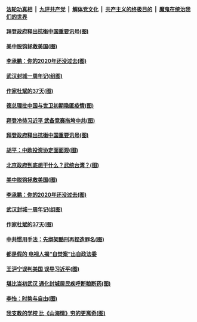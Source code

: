

####  [法轮功真相](../../../../basic/blob/master/README.md?t=01281701) &nbsp;|&nbsp; [九评共产党](../../../../9ping.md/blob/master/README.md?t=01281701) &nbsp;|&nbsp; [解体党文化](../../../../jtdwh.md/blob/master/README.md?t=01281701)  &nbsp;|&nbsp; [共产主义的终极目的](../../../../gczydzjmd.md/blob/master/README.md?t=01281701) &nbsp;|&nbsp; [魔鬼在统治我们的世界](../../../../mgztzwmdsj.md/blob/master/README.md?t=01281701) 

#### [拜登政府释出抗衡中国重要讯号(图)](../pages/p4/960583.md?t=01281701) 

#### [美中脱钩拯救美国(图)](../pages/p4/960572.md?t=01281701) 


#### [李承鹏：你的2020年还没过去(图)](../pages/p4/960473.md?t=01281701) 

#### [武汉封城一周年记(组图)](../pages/p4/960470.md?t=01281701) 

#### [作家杜斌的37天(图)](../pages/p4/960465.md?t=01281701) 

#### [德总理批中国与世卫初期隐匿疫情(图)](../pages/p4/960594.md?t=01281701) 

#### [拜登冷待习近平 武备竞赛拖垮中共(图)](../pages/p4/960592.md?t=01281701) 

#### [拜登政府释出抗衡中国重要讯号(图)](../pages/p4/960583.md?t=01281701) 

#### [胡平：中欧投资协定面面观(图)](../pages/p4/960578.md?t=01281701) 

#### [北京政府到底想干什么？武统台湾？(图)](../pages/p4/960574.md?t=01281701) 

#### [美中脱钩拯救美国(图)](../pages/p4/960572.md?t=01281701) 



#### [李承鹏：你的2020年还没过去(图)](../pages/p4/960473.md?t=01281701) 

#### [武汉封城一周年记(组图)](../pages/p4/960470.md?t=01281701) 

#### [作家杜斌的37天(图)](../pages/p4/960465.md?t=01281701) 


#### [中共惯用手法：先绑架酷刑再捏造罪名(图)](../pages/p4/960458.md?t=01281701) 

#### [都是假的 电视人揭“自焚案”出自政法委](../pages/p4/960416.md?t=01281701) 



#### [王沪宁误判美国 误导习近平(图)](../pages/p4/960336.md?t=01281701) 

#### [堪比当初武汉 通化封城居民疾呼断粮断药(图)](../pages/p4/960355.md?t=01281701) 

#### [李怡：时势与自由(图)](../pages/p4/960350.md?t=01281701) 

#### [我支教的学校 比《山海情》穷的更离奇(图)](../pages/p4/960349.md?t=01281701) 


